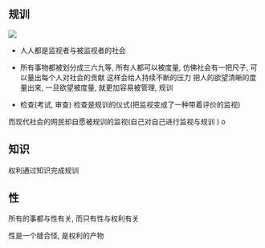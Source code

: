 ## 规训
![](https://picture-bed-1301848969.cos.ap-shanghai.myqcloud.com/20220527123437.png)




- 人人都是监视者与被监视者的社会

- 所有事物都被划分成三六九等, 所有人都可以被度量, 仿佛社会有一把尺子, 可以量出每个人对社会的贡献
这样会给人持续不断的压力
把人的欲望清晰的度量出来, 一旦欲望被度量, 就更加容易被管理, 规训

- 检查(考试, 审查)
检查是规训的仪式(把监视变成了一种带着评价的监视)



而现代社会的网民却自愿被规训的监视(自己对自己进行监视与规训 )
o

## 知识
权利通过知识完成规训

## 性
所有的事都与性有关, 而只有性与权利有关


性是一个缝合怪, 是权利的产物